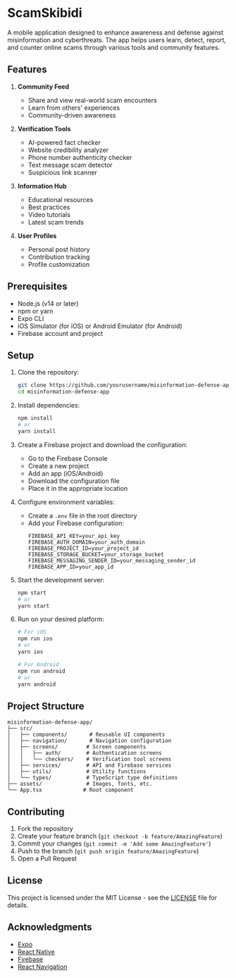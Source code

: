 # ScamSkibidi

A mobile application designed to enhance awareness and defense against misinformation and cyberthreats. The app helps users learn, detect, report, and counter online scams through various tools and community features.

## Features

1. **Community Feed**
   - Share and view real-world scam encounters
   - Learn from others' experiences
   - Community-driven awareness

2. **Verification Tools**
   - AI-powered fact checker
   - Website credibility analyzer
   - Phone number authenticity checker
   - Text message scam detector
   - Suspicious link scanner

3. **Information Hub**
   - Educational resources
   - Best practices
   - Video tutorials
   - Latest scam trends

4. **User Profiles**
   - Personal post history
   - Contribution tracking
   - Profile customization

## Prerequisites

- Node.js (v14 or later)
- npm or yarn
- Expo CLI
- iOS Simulator (for iOS) or Android Emulator (for Android)
- Firebase account and project

## Setup

1. Clone the repository:
   ```bash
   git clone https://github.com/yourusername/misinformation-defense-app.git
   cd misinformation-defense-app
   ```

2. Install dependencies:
   ```bash
   npm install
   # or
   yarn install
   ```

3. Create a Firebase project and download the configuration:
   - Go to the Firebase Console
   - Create a new project
   - Add an app (iOS/Android)
   - Download the configuration file
   - Place it in the appropriate location

4. Configure environment variables:
   - Create a `.env` file in the root directory
   - Add your Firebase configuration:
     ```
     FIREBASE_API_KEY=your_api_key
     FIREBASE_AUTH_DOMAIN=your_auth_domain
     FIREBASE_PROJECT_ID=your_project_id
     FIREBASE_STORAGE_BUCKET=your_storage_bucket
     FIREBASE_MESSAGING_SENDER_ID=your_messaging_sender_id
     FIREBASE_APP_ID=your_app_id
     ```

5. Start the development server:
   ```bash
   npm start
   # or
   yarn start
   ```

6. Run on your desired platform:
   ```bash
   # For iOS
   npm run ios
   # or
   yarn ios

   # For Android
   npm run android
   # or
   yarn android
   ```

## Project Structure

```
misinformation-defense-app/
├── src/
│   ├── components/       # Reusable UI components
│   ├── navigation/       # Navigation configuration
│   ├── screens/         # Screen components
│   │   ├── auth/        # Authentication screens
│   │   └── checkers/    # Verification tool screens
│   ├── services/        # API and Firebase services
│   ├── utils/           # Utility functions
│   └── types/           # TypeScript type definitions
├── assets/              # Images, fonts, etc.
└── App.tsx             # Root component
```

## Contributing

1. Fork the repository
2. Create your feature branch (`git checkout -b feature/AmazingFeature`)
3. Commit your changes (`git commit -m 'Add some AmazingFeature'`)
4. Push to the branch (`git push origin feature/AmazingFeature`)
5. Open a Pull Request

## License

This project is licensed under the MIT License - see the [LICENSE](LICENSE) file for details.

## Acknowledgments

- [Expo](https://expo.dev/)
- [React Native](https://reactnative.dev/)
- [Firebase](https://firebase.google.com/)
- [React Navigation](https://reactnavigation.org/) 
